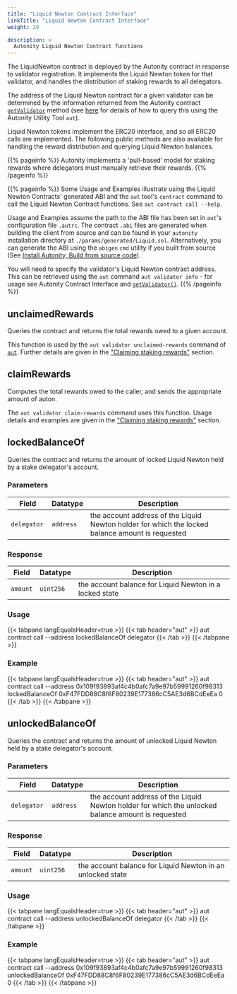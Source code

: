 ```yaml
---
title: "Liquid Newton Contract Interface"
linkTitle: "Liquid Newton Contract Interface"
weight: 20

description: >
  Autonity Liquid Newton Contract functions
---
```


The LiquidNewton contract is deployed by the Autonity contract in response to validator registration.  It implements the Liquid Newton token for that validator, and handles the distribution of staking rewards to all delegators.

The address of the Liquid Newton contract for a given validator can be determined by the information returned from the Autonity contract [`getValidator`](/reference/api/aut/#getvalidator) method (see [here](/delegators/transfer-lntn/) for details of how to query this using the Autonity Utility Tool `aut`).

Liquid Newton tokens implement the ERC20 interface, and so all ERC20 calls are implemented.  The following public methods are also available for handling the reward distribution and querying Liquid Newton balances.

{{% pageinfo %}}
Autonity implements a 'pull-based' model for staking rewards where delegators must manually retrieve their rewards.
{{% /pageinfo %}}

{{% pageinfo %}}
Some Usage and Examples illustrate using the Liquid Newton  Contracts' generated ABI and the `aut` tool's `contract` command to call the Liquid Newton Contract functions. See `aut contract call --help`.

Usage and Examples assume the path to the ABI file has been set in `aut`'s configuration file `.autrc`. The contract `.abi` files are generated when building the client from source and can be found in your `autonity` installation directory at `./params/generated/Liquid.sol`. Alternatively, you can generate the ABI using the `abigen` `cmd` utility if you built from source (See [Install Autonity, Build from source code](/node-operators/install-aut/#install-source)).

You will need to specify the validator's Liquid Newton contract address. This can be retrieved using the `aut` command `aut validator info` - for usage see Autonity Contract Interface and [`getValidator()`](/reference/api/aut/#getvalidator).
{{% /pageinfo %}}

## unclaimedRewards

Queries the contract and returns the total rewards owed to a given account.

This function is used by the `aut validator unclaimed-rewards` command of [`aut`](/account-holders/setup-aut/).  Further details are given in the ["Claiming staking rewards"](/delegators/claim-rewards/#get-reward-balance) section.

## claimRewards

Computes the total rewards owed to the caller, and sends the appropriate amount of auton.

The `aut validator claim-rewards` command uses this function.  Usage details and examples are given in the ["Claiming staking rewards"](/delegators/claim-rewards/#claim-rewards) section.

##  lockedBalanceOf

Queries the contract and returns the amount of locked Liquid Newton held by a stake delegator's account.

### Parameters
   
| Field | Datatype | Description |
| --| --| --| 
| `delegator ` | `address` | the account address of the Liquid Newton holder for which the locked balance amount is requested |


### Response

| Field | Datatype | Description |
| --| --| --|
| `amount` |  `uint256`  | the account balance for Liquid Newton in a locked state |


### Usage

{{< tabpane langEqualsHeader=true >}}
{{< tab header="aut" >}}
aut contract call --address lockedBalanceOf delegator
{{< /tab >}}
{{< /tabpane >}}


### Example

{{< tabpane langEqualsHeader=true >}}
{{< tab header="aut" >}}
aut contract call --address 0x109f93893af4c4b0afc7a9e97b59991260f98313  lockedBalanceOf 0xF47FDD88C8f6F80239E177386cC5AE3d6BCdEeEa
0
{{< /tab >}}
{{< /tabpane >}}

##  unlockedBalanceOf

Queries the contract and returns the amount of unlocked Liquid Newton held by a stake delegator's account.

### Parameters
   
| Field | Datatype | Description |
| --| --| --| 
| `delegator ` | `address` | the account address of the Liquid Newton holder for which the unlocked balance amount is requested |


### Response

| Field | Datatype | Description |
| --| --| --|
| `amount` |  `uint256`  | the account balance for Liquid Newton in an unlocked state |

### Usage

{{< tabpane langEqualsHeader=true >}}
{{< tab header="aut" >}}
aut contract call --address unlockedBalanceOf delegator
{{< /tab >}}
{{< /tabpane >}}

### Example

{{< tabpane langEqualsHeader=true >}}
{{< tab header="aut" >}}
aut contract call --address 0x109f93893af4c4b0afc7a9e97b59991260f98313 unlockedBalanceOf 0xF47FDD88C8f6F80239E177386cC5AE3d6BCdEeEa
0
{{< /tab >}}
{{< /tabpane >}}
